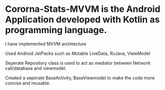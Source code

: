 # Cororna-Stats-MVVM is the Android Application developed with Kotlin as programming language.

I have implemented MVVM architecture 

Used Android JetPacks such as Mutable LiveData, RxJava, ViewModel

Seperate Repository class is used to act as mediator between Network call/database and viewmodel.

Created a seperate BaseActivity, BaseViewmodel to make the code more concise and reusable.
